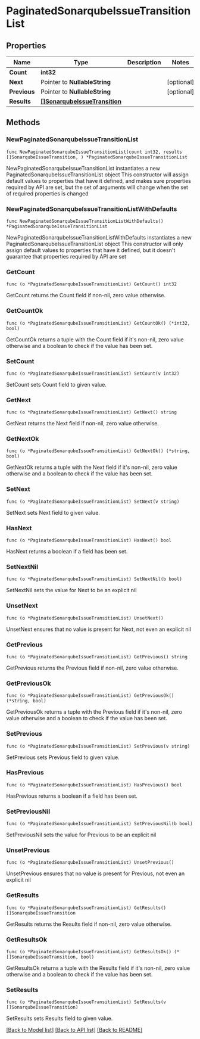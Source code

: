 # PaginatedSonarqubeIssueTransitionList

## Properties

Name | Type | Description | Notes
------------ | ------------- | ------------- | -------------
**Count** | **int32** |  | 
**Next** | Pointer to **NullableString** |  | [optional] 
**Previous** | Pointer to **NullableString** |  | [optional] 
**Results** | [**[]SonarqubeIssueTransition**](SonarqubeIssueTransition.md) |  | 

## Methods

### NewPaginatedSonarqubeIssueTransitionList

`func NewPaginatedSonarqubeIssueTransitionList(count int32, results []SonarqubeIssueTransition, ) *PaginatedSonarqubeIssueTransitionList`

NewPaginatedSonarqubeIssueTransitionList instantiates a new PaginatedSonarqubeIssueTransitionList object
This constructor will assign default values to properties that have it defined,
and makes sure properties required by API are set, but the set of arguments
will change when the set of required properties is changed

### NewPaginatedSonarqubeIssueTransitionListWithDefaults

`func NewPaginatedSonarqubeIssueTransitionListWithDefaults() *PaginatedSonarqubeIssueTransitionList`

NewPaginatedSonarqubeIssueTransitionListWithDefaults instantiates a new PaginatedSonarqubeIssueTransitionList object
This constructor will only assign default values to properties that have it defined,
but it doesn't guarantee that properties required by API are set

### GetCount

`func (o *PaginatedSonarqubeIssueTransitionList) GetCount() int32`

GetCount returns the Count field if non-nil, zero value otherwise.

### GetCountOk

`func (o *PaginatedSonarqubeIssueTransitionList) GetCountOk() (*int32, bool)`

GetCountOk returns a tuple with the Count field if it's non-nil, zero value otherwise
and a boolean to check if the value has been set.

### SetCount

`func (o *PaginatedSonarqubeIssueTransitionList) SetCount(v int32)`

SetCount sets Count field to given value.


### GetNext

`func (o *PaginatedSonarqubeIssueTransitionList) GetNext() string`

GetNext returns the Next field if non-nil, zero value otherwise.

### GetNextOk

`func (o *PaginatedSonarqubeIssueTransitionList) GetNextOk() (*string, bool)`

GetNextOk returns a tuple with the Next field if it's non-nil, zero value otherwise
and a boolean to check if the value has been set.

### SetNext

`func (o *PaginatedSonarqubeIssueTransitionList) SetNext(v string)`

SetNext sets Next field to given value.

### HasNext

`func (o *PaginatedSonarqubeIssueTransitionList) HasNext() bool`

HasNext returns a boolean if a field has been set.

### SetNextNil

`func (o *PaginatedSonarqubeIssueTransitionList) SetNextNil(b bool)`

 SetNextNil sets the value for Next to be an explicit nil

### UnsetNext
`func (o *PaginatedSonarqubeIssueTransitionList) UnsetNext()`

UnsetNext ensures that no value is present for Next, not even an explicit nil
### GetPrevious

`func (o *PaginatedSonarqubeIssueTransitionList) GetPrevious() string`

GetPrevious returns the Previous field if non-nil, zero value otherwise.

### GetPreviousOk

`func (o *PaginatedSonarqubeIssueTransitionList) GetPreviousOk() (*string, bool)`

GetPreviousOk returns a tuple with the Previous field if it's non-nil, zero value otherwise
and a boolean to check if the value has been set.

### SetPrevious

`func (o *PaginatedSonarqubeIssueTransitionList) SetPrevious(v string)`

SetPrevious sets Previous field to given value.

### HasPrevious

`func (o *PaginatedSonarqubeIssueTransitionList) HasPrevious() bool`

HasPrevious returns a boolean if a field has been set.

### SetPreviousNil

`func (o *PaginatedSonarqubeIssueTransitionList) SetPreviousNil(b bool)`

 SetPreviousNil sets the value for Previous to be an explicit nil

### UnsetPrevious
`func (o *PaginatedSonarqubeIssueTransitionList) UnsetPrevious()`

UnsetPrevious ensures that no value is present for Previous, not even an explicit nil
### GetResults

`func (o *PaginatedSonarqubeIssueTransitionList) GetResults() []SonarqubeIssueTransition`

GetResults returns the Results field if non-nil, zero value otherwise.

### GetResultsOk

`func (o *PaginatedSonarqubeIssueTransitionList) GetResultsOk() (*[]SonarqubeIssueTransition, bool)`

GetResultsOk returns a tuple with the Results field if it's non-nil, zero value otherwise
and a boolean to check if the value has been set.

### SetResults

`func (o *PaginatedSonarqubeIssueTransitionList) SetResults(v []SonarqubeIssueTransition)`

SetResults sets Results field to given value.



[[Back to Model list]](../README.md#documentation-for-models) [[Back to API list]](../README.md#documentation-for-api-endpoints) [[Back to README]](../README.md)


